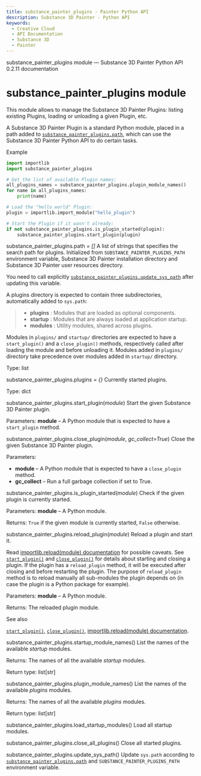 ```yaml
---
title: substance_painter_plugins - Painter Python API
description: Substance 3D Painter - Python API
keywords:
  - Creative Cloud
  - API Documentation
  - Substance 3D
  - Painter
---
```







substance_painter_plugins module — Substance 3D Painter Python API 0.2.11 documentation
















substance_painter_plugins module
================================


This module allows to manage the Substance 3D Painter Plugins: listing existing
Plugins, loading or unloading a given Plugin, etc.


A Substance 3D Painter Plugin is a standard Python module, placed in a path added
to [`substance_painter_plugins.path`](#substance_painter_plugins.path "substance_painter_plugins.path"), which can use the Substance 3D Painter
Python API to do certain tasks.


Example



```python
import importlib
import substance_painter_plugins

# Get the list of available Plugin names:
all_plugins_names = substance_painter_plugins.plugin_module_names()
for name in all_plugins_names:
	print(name)

# Load the "hello world" Plugin:
plugin = importlib.import_module("hello_plugin")

# Start the Plugin if it wasn't already:
if not substance_painter_plugins.is_plugin_started(plugin):
	substance_painter_plugins.start_plugin(plugin)

```




substance_painter_plugins.path *= []*
A list of strings that specifies the search path for plugins.
Initialized from `SUBSTANCE_PAINTER_PLUGINS_PATH` environment variable, Substance 3D Painter
installation directory and Substance 3D Painter user resources directory.


You need to call explicitly [`substance_painter_plugins.update_sys_path`](#substance_painter_plugins.update_sys_path "substance_painter_plugins.update_sys_path") after updating this
variable.


A plugins directory is expected to contain three subdirectories, automatically added to
`sys.path`:



> 
> * **plugins** : Modules that are loaded as optional components.
> * **startup** : Modules that are always loaded at application startup.
> * **modules** : Utility modules, shared across plugins.
> 
> 
> 


Modules in `plugins/` and `startup/` directories are expected to have a `start_plugin()` and
a `close_plugin()` methods, respectively called after loading the module and before unloading it.
Modules added in `plugins/` directory take precedence over modules added in `startup/`
directory.



Type:
list







substance_painter_plugins.plugins *= {}*
Currently started plugins.



Type:
dict







substance_painter_plugins.start_plugin(*module*)
Start the given Substance 3D Painter plugin.



Parameters:
**module** – A Python module that is expected to have a `start_plugin` method.







substance_painter_plugins.close_plugin(*module*, *gc_collect=True*)
Close the given Substance 3D Painter plugin.



Parameters:
* **module** – A Python module that is expected to have a `close_plugin` method.
* **gc_collect** – Run a full garbage collection if set to True.







substance_painter_plugins.is_plugin_started(*module*)
Check if the given plugin is currently started.



Parameters:
**module** – A Python module.



Returns:
`True` if the given module is currently started, `False` otherwise.







substance_painter_plugins.reload_plugin(*module*)
Reload a plugin and start it.


Read [importlib.reload(module) documentation](https://docs.python.org/3/library/importlib.html#importlib.reload) for possible caveats. See [`start_plugin()`](#substance_painter_plugins.start_plugin "substance_painter_plugins.start_plugin")
and [`close_plugin()`](#substance_painter_plugins.close_plugin "substance_painter_plugins.close_plugin") for details about starting and closing a plugin. If the plugin has
a `reload_plugin` method, it will be executed after closing and before restarting the plugin.
The purpose of `reload_plugin` method is to reload manually all sub-modules the plugin
depends on (in case the plugin is a Python package for example).



Parameters:
**module** – A Python module.



Returns:
The reloaded plugin module.





See also


[`start_plugin()`](#substance_painter_plugins.start_plugin "substance_painter_plugins.start_plugin"), [`close_plugin()`](#substance_painter_plugins.close_plugin "substance_painter_plugins.close_plugin"), [importlib.reload(module) documentation](https://docs.python.org/3/library/importlib.html#importlib.reload).






substance_painter_plugins.startup_module_names()
List the names of the available *startup* modules.



Returns:
The names of all the available *startup* modules.



Return type:
list[str]







substance_painter_plugins.plugin_module_names()
List the names of the available *plugins* modules.



Returns:
The names of all the available *plugins* modules.



Return type:
list[str]







substance_painter_plugins.load_startup_modules()
Load all startup modules.





substance_painter_plugins.close_all_plugins()
Close all started plugins.





substance_painter_plugins.update_sys_path()
Update `sys.path` according to [`substance_painter_plugins.path`](#substance_painter_plugins.path "substance_painter_plugins.path") and
`SUBSTANCE_PAINTER_PLUGINS_PATH` environment variable.











